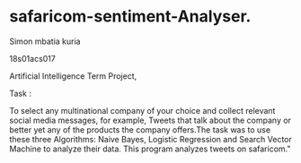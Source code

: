 # safaricom-sentiment-Analyser. 
Simon mbatia kuria 

18s01acs017



Artificial Intelligence Term Project,

Task :

To select any multinational company of your choice and collect relevant social media messages, for example, Tweets that talk about the company or better yet any of the products the company offers.The task was to use these three Algorithms: Naive Bayes, Logistic Regression and Search Vector Machine to analyze their data. This program analyzes tweets on safaricom."

